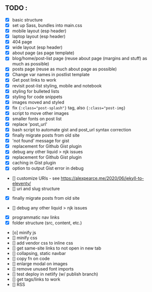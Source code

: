 ## TODO : 
- [x] basic structure
- [x] set up Sass, bundles into main.css
- [x] mobile layout (esp header)
- [x] laptop layout (esp header)
- [x] 404 page
- [x] wide layout (esp header)
- [x] about page (as page template)
- [x] blog/home/post-list page (reuse about page (margins and stuff) as much as possible)
- [x] posts page (reuse as much about page as possible)
- [x] Change var names in postlist template
- [x] Get post links to work
- [x] revisit post-list styling, mobile and notebook
- [x] styling for bulleted lists
- [x] styling for code snippets
- [x] images moved and styled
- [x] fix `{:class="post-splash"}` tag, also `{:class="post-img}`
- [x] script to move other images
- [x] smaller fonts on post list
- [x] replace 'post_url'
- [x] bash script to automate gist and post_url syntax correction
- [x] finally migrate posts from old site
- [x] 'not found' message for gist
- [x] replacement for Github Gist plugin
- [x] debug any other liquid > njk issues
- [x] replacement for Github Gist plugin
- [x] caching in Gist plugin
- [x] option to output Gist error in debug
- [] customize URIs - see https://alexpearce.me/2020/06/jekyll-to-eleventy/
- [] uri and slug structure
- [x] finally migrate posts from old site
- [] debug any other liquid > njk issues
- [x] programmatic nav links
- [x] folder structure (src, content, etc.)
- [o] minify js
- [] minify css
- [] add vendor css to inline css
- [] get same-site links to not open in new tab
- [] collapsing, static navbar
- [] copy fn on code
- [] enlarge modal on images
- [] remove unused font imports
- [] test deploy in netlify (w/ publish branch)
- [] get tags/links to work
- [] RSS


